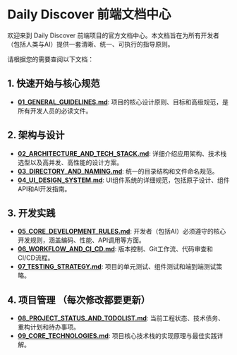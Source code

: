 # Daily Discover 前端文档中心

欢迎来到 Daily Discover 前端项目的官方文档中心。本文档旨在为所有开发者（包括人类与AI）提供一套清晰、统一、可执行的指导原则。

请根据您的需要查阅以下文档：

## 1. 快速开始与核心规范
- **[01_GENERAL_GUIDELINES.md](./01_GENERAL_GUIDELINES.md)**: 项目的核心设计原则、目标和高级规范，是所有开发人员的必读文件。

## 2. 架构与设计
- **[02_ARCHITECTURE_AND_TECH_STACK.md](./02_ARCHITECTURE_AND_TECH_STACK.md)**: 详细介绍应用架构、技术栈选型以及高并发、高性能的设计方案。
- **[03_DIRECTORY_AND_NAMING.md](./03_DIRECTORY_AND_NAMING.md)**: 统一的目录结构和文件命名规范。
- **[04_UI_DESIGN_SYSTEM.md](./04_UI_DESIGN_SYSTEM.md)**: UI组件系统的详细规范，包括原子设计、组件API和AI开发指南。

## 3. 开发实践
- **[05_CORE_DEVELOPMENT_RULES.md](./05_CORE_DEVELOPMENT_RULES.md)**: 开发者（包括AI）必须遵守的核心开发规则，涵盖编码、性能、API调用等方面。
- **[06_WORKFLOW_AND_CI_CD.md](./06_WORKFLOW_AND_CI_CD.md)**: 版本控制、Git工作流、代码审查和CI/CD流程。
- **[07_TESTING_STRATEGY.md](./07_TESTING_STRATEGY.md)**: 项目的单元测试、组件测试和端到端测试策略。

## 4. 项目管理 （每次修改都要更新）
- **[08_PROJECT_STATUS_AND_TODOLIST.md](./08_PROJECT_STATUS_AND_TODOLIST.md)**: 当前工程状态、技术债务、重构计划和待办事项。
- **[09_CORE_TECHNOLOGIES.md](./09_CORE_TECHNOLOGIES.md)**: 项目核心技术栈的实现原理与最佳实践详解。 